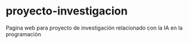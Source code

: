 # proyecto-investigacion
Pagina web para proyecto de investigación relacionado con la IA en la programación
